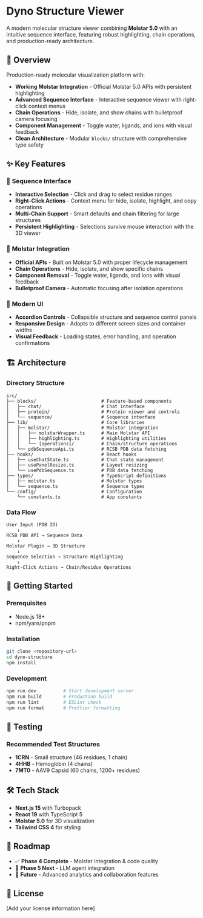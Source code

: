 # Dyno Structure Viewer

A modern molecular structure viewer combining **Molstar 5.0** with an intuitive sequence interface, featuring robust highlighting, chain operations, and production-ready architecture.

## 🎯 Overview

Production-ready molecular visualization platform with:

- **Working Molstar Integration** - Official Molstar 5.0 APIs with persistent highlighting
- **Advanced Sequence Interface** - Interactive sequence viewer with right-click context menus
- **Chain Operations** - Hide, isolate, and show chains with bulletproof camera focusing
- **Component Management** - Toggle water, ligands, and ions with visual feedback
- **Clean Architecture** - Modular `blocks/` structure with comprehensive type safety

## ✨ Key Features

### 🧬 **Sequence Interface**
- **Interactive Selection** - Click and drag to select residue ranges
- **Right-Click Actions** - Context menu for hide, isolate, highlight, and copy operations
- **Multi-Chain Support** - Smart defaults and chain filtering for large structures
- **Persistent Highlighting** - Selections survive mouse interaction with the 3D viewer

### 🔬 **Molstar Integration**
- **Official APIs** - Built on Molstar 5.0 with proper lifecycle management
- **Chain Operations** - Hide, isolate, and show specific chains
- **Component Removal** - Toggle water, ligands, and ions with visual feedback
- **Bulletproof Camera** - Automatic focusing after isolation operations

### 🎨 **Modern UI**
- **Accordion Controls** - Collapsible structure and sequence control panels
- **Responsive Design** - Adapts to different screen sizes and container widths
- **Visual Feedback** - Loading states, error handling, and operation confirmations

## 🏗️ **Architecture**

### **Directory Structure**

```
src/
├── blocks/                        # Feature-based components
│   ├── chat/                      # Chat interface
│   ├── protein/                   # Protein viewer and controls
│   └── sequence/                  # Sequence interface
├── lib/                           # Core libraries
│   ├── molstar/                   # Molstar integration
│   │   ├── molstarWrapper.ts      # Main Molstar API
│   │   ├── highlighting.ts        # Highlighting utilities
│   │   └── [operations]/          # Chain/structure operations
│   └── pdbSequenceApi.ts          # RCSB PDB data fetching
├── hooks/                         # React hooks
│   ├── useChatState.ts            # Chat state management
│   ├── usePanelResize.ts          # Layout resizing
│   └── usePdbSequence.ts          # PDB data fetching
├── types/                         # TypeScript definitions
│   ├── molstar.ts                 # Molstar types
│   └── sequence.ts                # Sequence types
└── config/                        # Configuration
    └── constants.ts               # App constants
```

### **Data Flow**

```
User Input (PDB ID)
    ↓
RCSB PDB API → Sequence Data
    ↓
Molstar Plugin → 3D Structure
    ↓
Sequence Selection → Structure Highlighting
    ↓
Right-Click Actions → Chain/Residue Operations
```

## 🚀 **Getting Started**

### **Prerequisites**

- Node.js 18+
- npm/yarn/pnpm

### **Installation**

```bash
git clone <repository-url>
cd dyno-structure
npm install
```

### **Development**

```bash
npm run dev          # Start development server
npm run build        # Production build
npm run lint         # ESLint check
npm run format       # Prettier formatting
```

## 🧪 **Testing**

### **Recommended Test Structures**
- **1CRN** - Small structure (46 residues, 1 chain)
- **4HHB** - Hemoglobin (4 chains) 
- **7MT0** - AAV9 Capsid (60 chains, 1200+ residues)

## 🛠️ **Tech Stack**
- **Next.js 15** with Turbopack
- **React 19** with TypeScript 5
- **Molstar 5.0** for 3D visualization
- **Tailwind CSS 4** for styling

## 🔮 **Roadmap**
- ✅ **Phase 4 Complete** - Molstar integration & code quality
- 🚧 **Phase 5 Next** - LLM agent integration
- 🔮 **Future** - Advanced analytics and collaboration features

## 📄 **License**
[Add your license information here]
